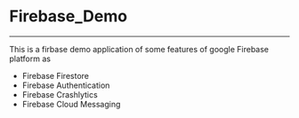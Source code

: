 # Firebase_Demo
-----------------------
This is a firbase demo application of some features of google Firebase platform as
- Firebase Firestore
- Firebase Authentication
- Firebase Crashlytics
- Firebase Cloud Messaging
